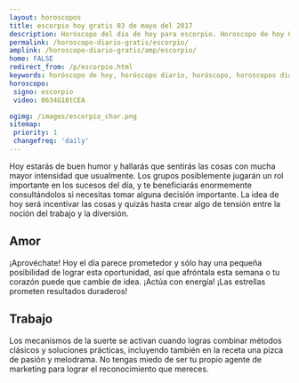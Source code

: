 ```yaml
---
layout: horoscopos
title: escorpio hoy gratis 03 de mayo del 2017 
description: Horóscopo del dia de hoy para escorpio. Horoscopo de hoy 03 de mayo del 2017. Las predicciones de amor, trabajo, vida personal gratis.
permalink: /horoscopo-diario-gratis/escorpio/
amplink: /horoscopo-diario-gratis/amp/escorpio/
home: FALSE
redirect_from: /p/escorpio.html
keywords: horóscopo de hoy, horóscopo diario, horóscopo, horoscopos diarios gratis del dia de hoy, horóscopo diario gratis,horóscopo 2017, horóscopo esperanza gracia, horoscopo escorpio hoy, horoscop, horóscopos gratis, horoscopo escorpio, horoscopo escorpio 2017, Tarot, Astrologia, Zodíaco, escorpio, horoscopo gratis
horoscopo:
 signo: escorpio
 video: 0634G18tCEA

ogimg: /images/escorpio_char.png
sitemap:
 priority: 1
 changefreq: 'daily'
---
```



Hoy estarás de buen humor y hallarás que sentirás las cosas con mucha mayor intensidad que usualmente. Los grupos posiblemente jugarán un rol importante en los sucesos del día, y te beneficiarás enormemente consultándolos si necesitas tomar alguna decisión importante. La idea de hoy será incentivar las cosas y quizás hasta crear algo de tensión entre la noción del trabajo y la diversión.

## Amor

¡Aprovéchate! Hoy el día parece prometedor y sólo hay una pequeña posibilidad de lograr esta oportunidad, así que afróntala esta semana o tu corazón puede que cambie de idea. ¡Actúa con energía! ¡Las estrellas prometen resultados duraderos!

## Trabajo

Los mecanismos de la suerte se activan cuando logras combinar métodos clásicos y soluciones prácticas, incluyendo también en la receta una pizca de pasión y melodrama. No tengas miedo de ser tu propio agente de marketing para lograr el reconocimiento que mereces.